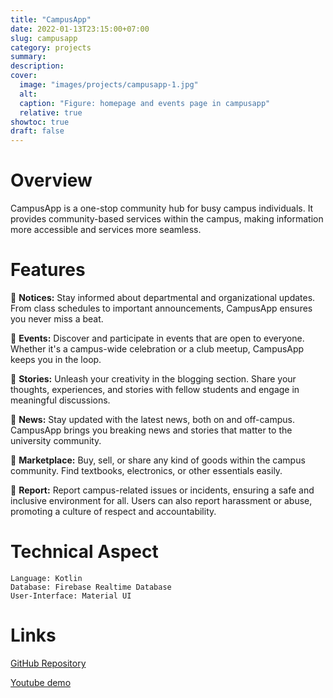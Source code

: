```yaml
---
title: "CampusApp"
date: 2022-01-13T23:15:00+07:00
slug: campusapp
category: projects
summary:
description:
cover:
  image: "images/projects/campusapp-1.jpg"
  alt:
  caption: "Figure: homepage and events page in campusapp"
  relative: true
showtoc: true
draft: false
---
```


# Overview
CampusApp is a one-stop community hub for busy campus individuals. It provides community-based services within the campus, making information more accessible and services more seamless.

# Features 

📢 **Notices:** Stay informed about departmental and organizational updates. From class schedules to important announcements, CampusApp ensures you never miss a beat.

🎉 **Events:** Discover and participate in events that are open to everyone. Whether it's a campus-wide celebration or a club meetup, CampusApp keeps you in the loop.

📖 **Stories:** Unleash your creativity in the blogging section. Share your thoughts, experiences, and stories with fellow students and engage in meaningful discussions.

📰 **News:** Stay updated with the latest news, both on and off-campus. CampusApp brings you breaking news and stories that matter to the university community.

🛒 **Marketplace:** Buy, sell, or share any kind of goods within the campus community. Find textbooks, electronics, or other essentials easily.

🚨 **Report:** Report campus-related issues or incidents, ensuring a safe and inclusive environment for all. Users can also report harassment or abuse, promoting a culture of respect and accountability.



# Technical Aspect


    Language: Kotlin
    Database: Firebase Realtime Database
    User-Interface: Material UI


# Links
[GitHub Repository](https://github.com/ThisIsJibon/campusapp) 

[Youtube demo](https://youtu.be/3-s1UBG9-Kk ) 
